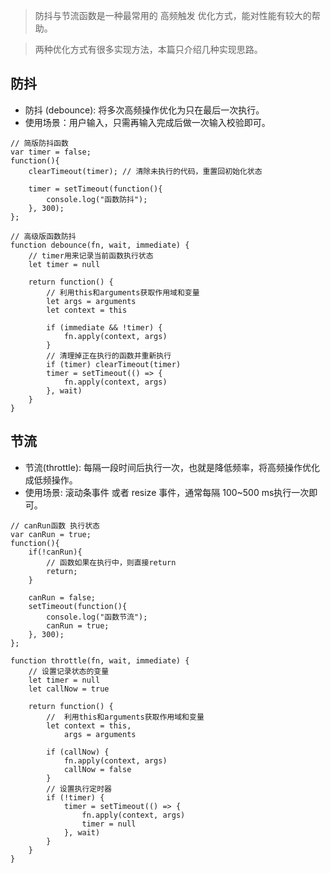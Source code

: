 > 防抖与节流函数是一种最常用的 高频触发 优化方式，能对性能有较大的帮助。

> 两种优化方式有很多实现方法，本篇只介绍几种实现思路。

## 防抖

* 防抖 (debounce): 将多次高频操作优化为只在最后一次执行。
* 使用场景：用户输入，只需再输入完成后做一次输入校验即可。

```
// 简版防抖函数
var timer = false;
function(){
    clearTimeout(timer); // 清除未执行的代码，重置回初始化状态

    timer = setTimeout(function(){
        console.log("函数防抖");
    }, 300);
};  
```

```
// 高级版函数防抖
function debounce(fn, wait, immediate) {
	// timer用来记录当前函数执行状态
    let timer = null

    return function() {
    	// 利用this和arguments获取作用域和变量
        let args = arguments
        let context = this

        if (immediate && !timer) {
            fn.apply(context, args)
        }
		// 清理掉正在执行的函数并重新执行
        if (timer) clearTimeout(timer)
        timer = setTimeout(() => {
            fn.apply(context, args)
        }, wait)
    }
}
```

## 节流
* 节流(throttle): 每隔一段时间后执行一次，也就是降低频率，将高频操作优化成低频操作。
* 使用场景: 滚动条事件 或者 resize 事件，通常每隔 100~500 ms执行一次即可。

```
// canRun函数 执行状态
var canRun = true;
function(){
    if(!canRun){
        // 函数如果在执行中，则直接return
        return;
    }

    canRun = false;
    setTimeout(function(){
        console.log("函数节流");
        canRun = true;
    }, 300);
};
```

```
function throttle(fn, wait, immediate) {
	// 设置记录状态的变量
    let timer = null
    let callNow = true
    
    return function() {
    	// 	利用this和arguments获取作用域和变量
        let context = this,
            args = arguments

        if (callNow) {
            fn.apply(context, args)
            callNow = false
        }
		// 设置执行定时器
        if (!timer) {
            timer = setTimeout(() => {
                fn.apply(context, args)
                timer = null
            }, wait)
        }
    }
}
```

